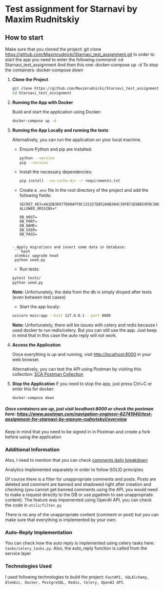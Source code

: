 # Test assignment for Starnavi by Maxim Rudnitskiy

## How to start

Make sure that you cloned the project: git clone https://github.com/Maximrudnicki/Starnavi_test_assignment.git
In order to start the app you need to enter the following command: cd Starnavi_test_assignment 
And then this one: docker-compose up -d
To stop the containers: docker-compose down

1. **Clone the Project**
    ```bash
    git clone https://github.com/Maximrudnicki/Starnavi_test_assignment.git
    cd Starnavi_test_assignment
    ```
2. **Running the App with Docker**

   Build and start the application using Docker:
    ```bash
    docker-compose up -d
    ```
3. **Running the App Locally and running the tests**

   Alternatively, you can run the application on your local machine.

   - Ensure Python and pip are installed:
     ```bash
     python --version
     pip --version
     ```

   - Install the necessary dependencies:
     ```bash
     pip install --no-cache-dir -r requirements.txt
     ```

   - Create a `.env` file in the root directory of the project and add the following fields:
     ```plaintext
     SECRET_KEY=4A1DB3D977D98AFFDC115327EB52A6B384C39FB71E6B859FDC3800E12B9E13DE
     ALLOWED_ORIGINS=*

     DB_HOST=
     DB_PORT=
     DB_NAME=
     DB_USER=
     DB_PASS=
    ```

    - Apply migrations and insert some data in database:
     ```bash
     alembic upgrade head
     python seed.py
     ```

    - Run tests:
     ```bash
     pytest tests/
     python seed.py
     ```
     **Note:** Unfortunately, the data from the db is simply droped after tests (even between test cases)

    - Start the app localy:
     ```bash
     uvicorn main:app --host 127.0.0.1 --port 8000
     ```
     **Note:** Unfortunately, there will be issues with celery and redis because I used docker to run redis/celery. But you can still use the app. Just keep in mind that in this case the auto reply will not work.
4. **Access the Application**

   Once everything is up and running, visit [http://localhost:8000](http://localhost:8000) in your web browser.

   Alternatively, you can test the API using Postman by visiting this collection: [SCA Postman Collection](https://www.postman.com/navigation-engineer-62741940/test-assignment-for-starnavi-by-maxym-rudnytskyi/overview)
4. **Stop the Application**
    If you need to stop the app, just press Ctrl+C or enter this for docker:
     ```bash
     docker-compose down
     ```

##### Once containers are up, just visit localhost:8000 or check the postman here: https://www.postman.com/navigation-engineer-62741940/test-assignment-for-starnavi-by-maxym-rudnytskyi/overview

Keep in mind that you need to be signed in in Postman and create a fork before using the application

### Additional Information

Also, I need to mention that you can check [comments daily breakdown](http://127.0.0.1:8000/api/v1/comments-daily-breakdown?date_from=2023-07-17&date_to=2024-11-19)

Analytics implemented separately in order to follow SOLID principles

Of course there is a filter for unappropriate comments and posts. Posts are deleted and comment are banned and shadowed right after creation and checking (you cannot get banned comments using the API, you would need to make a request directly to the DB or use pgadmin to see unappropriate content). The feature was impemented using OpenAI API, you can check the code in `utils/filter.py`

There is no any of the unappropriate content (comment or post) but you can make sure that everything is implemented by your own.

### Auto-Reply Implementation

You can check how the auto reply is implemented using celery tasks here: `tasks/celery_tasks.py`. Also, the auto_reply function is called from the service layer

###  Technologies Used

I used following technologies to build the project: `FastAPI, SQLAlchemy, Alembic, Docker, PostgreSQL, Redis, Celery, OpenAI API`.